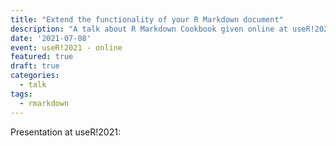 ```yaml
---
title: "Extend the functionality of your R Markdown document"
description: "A talk about R Markdown Cookbook given online at useR!2021"
date: '2021-07-08'
event: useR!2021 - online
featured: true
draft: true
categories:
  - talk
tags:
  - rmarkdown
---
```


Presentation at useR!2021: 



